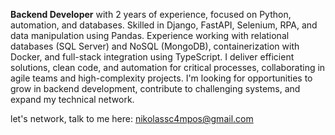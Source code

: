 **Backend Developer** with 2 years of experience, focused on Python, automation, and databases.
Skilled in Django, FastAPI, Selenium, RPA, and data manipulation using Pandas. Experience working with relational databases (SQL Server) and NoSQL (MongoDB), containerization with Docker, and full-stack integration using TypeScript.
I deliver efficient solutions, clean code, and automation for critical processes, collaborating in agile teams and high-complexity projects. I'm looking for opportunities to grow in backend development, contribute to challenging systems, and expand my technical network.

let's network, talk to me here: [nikolassc4mpos@gmail.com](mailto:nikolassc4mpos@gmail.com)
